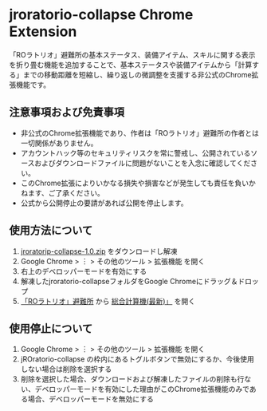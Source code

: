 # jroratorio-collapse Chrome Extension

「ROラトリオ」避難所の基本ステータス、装備アイテム、スキルに関する表示を折り畳む機能を追加することで、基本ステータスや装備アイテムから「計算する」までの移動距離を短縮し、繰り返しの微調整を支援する非公式のChrome拡張機能です。

## 注意事項および免責事項

- 非公式のChrome拡張機能であり、作者は「ROラトリオ」避難所の作者とは一切関係がありません。
- アカウントハック等のセキュリティリスクを常に警戒し、公開されているソースおよびダウンロードファイルに問題がないことを入念に確認してください。
- このChrome拡張によりいかなる損失や損害などが発生しても責任を負いかねます、ご了承ください。
- 公式から公開停止の要請があれば公開を停止します。

## 使用方法について

1. [jroratorip-collapse-1.0.zip](https://github.com/full-deviation/rochrome/raw/master/dist/jroratorio-collapse-1.0.zip) をダウンロードし解凍
1. Google Chrome > ︙ > その他のツール > 拡張機能 を開く
1. 右上のデベロッパーモードを有効にする
1. 解凍したjroratorio-collapseフォルダをGoogle Chromeにドラッグ＆ドロップ
1. [「ROラトリオ」避難所](http://roratorio-hinanjo.net/roro/index.html) から [総合計算機(最新)」](http://roratorio-hinanjo.net/roro/m/calcx.html) を開く

## 使用停止について

1. Google Chrome > ︙ > その他のツール > 拡張機能 を開く
1. jROratorio-collapse の枠内にあるトグルボタンで無効にするか、今後使用しない場合は削除を選択する
  1. 削除を選択した場合、ダウンロードおよび解凍したファイルの削除も行ない、デベロッパーモードを有効にした理由がこのChrome拡張機能のみである場合、デベロッパーモードを無効にする
